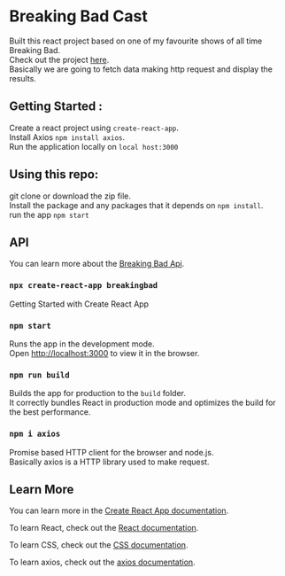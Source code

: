 # Breaking Bad Cast

Built this react project based on one of my favourite shows of all time Breaking Bad.\
Check out the project [here](https://rathod-shubham.github.io/BreakingBadCast/).\
Basically we are going to fetch data making http request and display the results.

## Getting Started :

Create a react project using `create-react-app`.\
Install Axios `npm install axios`.\
Run the application locally on `local host:3000`

## Using this repo:

git clone or download the zip file.\
Install the package and any packages that it depends on `npm install`.\
run the app `npm start`

## API

You can learn more about the [Breaking Bad Api](https://breakingbadapi.com/documentation).

### `npx create-react-app breakingbad`

Getting Started with Create React App

### `npm start`

Runs the app in the development mode.\
Open [http://localhost:3000](http://localhost:3000) to view it in the browser.

### `npm run build`

Builds the app for production to the `build` folder.\
It correctly bundles React in production mode and optimizes the build for the best performance.


### `npm i axios`
Promise based HTTP client for the browser and node.js.\
Basically axios is a HTTP library used to make request.


## Learn More

You can learn more in the [Create React App documentation](https://facebook.github.io/create-react-app/docs/getting-started).

To learn React, check out the [React documentation](https://reactjs.org/).

To learn CSS, check out the [CSS documentation](https://www.w3schools.com/css/default.asp).

To learn axios, check out the [axios documentation](https://www.npmjs.com/package/axios).
